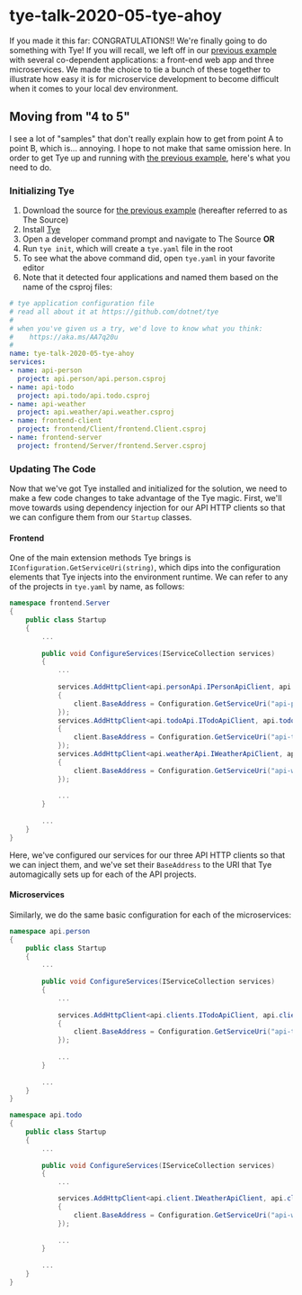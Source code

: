 # tye-talk-2020-05-tye-ahoy
If you made it this far: CONGRATULATIONS!!  We're finally going to do something with Tye!  If you will recall, we left off in our [previous example](../tye-talk-2020-04-intertwined) with several co-dependent applications: a front-end web app and three microservices.  We made the choice to tie a bunch of these together to illustrate how easy it is for microservice development to become difficult when it comes to your local dev environment.

## Moving from "4 to 5"
I see a lot of "samples" that don't really explain how to get from point A to point B, which is... annoying.  I hope to not make that same omission here.  In order to get Tye up and running with [the previous example](../tye-talk-2020-04-intertwined), here's what you need to do.

### Initializing Tye
1. Download the source for [the previous example](../tye-talk-2020-04-intertwined) (hereafter referred to as The Source)
1. Install [Tye](https://github.com/dotnet/tye/blob/master/docs/getting_started.md)
1. Open a developer command prompt and navigate to The Source **OR**
1. Run `tye init`, which will create a `tye.yaml` file in the root
1. To see what the above command did, open `tye.yaml` in your favorite editor
1. Note that it detected four applications and named them based on the name of the csproj files:
```yaml
# tye application configuration file
# read all about it at https://github.com/dotnet/tye
#
# when you've given us a try, we'd love to know what you think:
#    https://aka.ms/AA7q20u
#
name: tye-talk-2020-05-tye-ahoy
services:
- name: api-person
  project: api.person/api.person.csproj
- name: api-todo
  project: api.todo/api.todo.csproj
- name: api-weather
  project: api.weather/api.weather.csproj
- name: frontend-client
  project: frontend/Client/frontend.Client.csproj
- name: frontend-server
  project: frontend/Server/frontend.Server.csproj
```

### Updating The Code
Now that we've got Tye installed and initialized for the solution, we need to make a few code changes to take advantage of the Tye magic.  First, we'll move towards using dependency injection for our API HTTP clients so that we can configure them from our `Startup` classes.

#### Frontend
One of the main extension methods Tye brings is `IConfiguration.GetServiceUri(string)`, which dips into the configuration elements that Tye injects into the environment runtime.  We can refer to any of the projects in `tye.yaml` by name, as follows:

```csharp
namespace frontend.Server
{
    public class Startup
    {
        ...
        
        public void ConfigureServices(IServiceCollection services)
        {
            ...
            
            services.AddHttpClient<api.personApi.IPersonApiClient, api.personApi.PersonApiClient>(client =>
            {
                client.BaseAddress = Configuration.GetServiceUri("api-person");
            });
            services.AddHttpClient<api.todoApi.ITodoApiClient, api.todoApi.TodoApiClient>(client =>
            {
                client.BaseAddress = Configuration.GetServiceUri("api-todo");
            });
            services.AddHttpClient<api.weatherApi.IWeatherApiClient, api.weatherApi.WeatherApiClient>(client =>
            {
                client.BaseAddress = Configuration.GetServiceUri("api-weather");
            });
            
            ...
        }
        
        ...
    }
}
```

Here, we've configured our services for our three API HTTP clients so that we can inject them, and we've set their `BaseAddress` to the URI that Tye automagically sets up for each of the API projects.

#### Microservices
Similarly, we do the same basic configuration for each of the microservices:

```csharp
namespace api.person
{
    public class Startup
    {
        ...
        
        public void ConfigureServices(IServiceCollection services)
        {
            ...
            
            services.AddHttpClient<api.clients.ITodoApiClient, api.clients.TodoApiClient>(client =>
            {
                client.BaseAddress = Configuration.GetServiceUri("api-todo");
            });
            
            ...
        }
        
        ...
    }
}
```

```csharp
namespace api.todo
{
    public class Startup
    {
        ...
        
        public void ConfigureServices(IServiceCollection services)
        {
            ...

            services.AddHttpClient<api.client.IWeatherApiClient, api.client.WeatherApiClient>(client =>
            {
                client.BaseAddress = Configuration.GetServiceUri("api-weather");
            });
            
            ...
        }
        
        ...
    }
}

```
